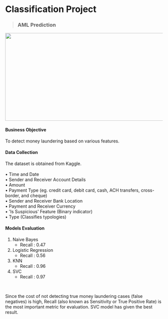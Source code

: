 # Classification Project
>### AML Prediction <br />
<img src="https://github.com/chloecode86/Classification-AML/blob/main/image/AML_image.jpeg" width="600" height="280"> <br /> 

#### Business Objective
To detect money laundering based on various features.

#### Data Collection
The dataset is obtained from Kaggle. <br /> 
<br />
• Time and Date <br />
• Sender and Receiver Account Details <br />
• Amount <br />
• Payment Type (eg. credit card, debit card, cash, ACH transfers, cross-border, and cheque) <br />
• Sender and Receiver Bank Location <br />
• Payment and Receiver Currency <br />
• 'Is Suspicious' Feature (Binary indicator) <br />
• Type (Classifies typologies) <br />

#### Models Evaluation
1. Naive Bayes <br />
   - Recall : 0.47 <br />
2. Logistic Regression <br />
   - Recall : 0.56 <br />
3. KNN <br />
   - Recall : 0.96 <br />
4. SVC <br />
   - Recall : 0.97 <br />
 <br />

Since the cost of not detecting true money laundering cases (false negatives) is high, Recall (also known as Sensitivity or True Positive Rate) is the most important metric for evaluation. SVC model has given the best result.
